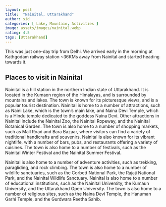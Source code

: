 ```yaml
---
layout: post
title:  "Nainital, Uttarakhand"
author: sid
categories: [ Lake, Mountain, Activities ]
image: assets/images/nainital.webp
rating: 4.5
tags: [Uttarakhand]
---
```

This was just one-day trip from Delhi. We arrived early in the morning at Kathgodam railway station ~36KMs away from Nainital and started heading towards it.

<h2>Places to visit in Nainital</h2>

Nainital is a hill station in the northern Indian state of Uttarakhand. It is located in the Kumaon region of the Himalayas, and is surrounded by mountains and lakes. The town is known for its picturesque views, and is a popular tourist destination. Nainital is home to a number of attractions, such as Naini Lake, which is the town’s main lake, and Naina Devi Temple, which is a Hindu temple dedicated to the goddess Naina Devi. Other attractions in Nainital include the Nainital Zoo, the Nainital Ropeway, and the Nainital Botanical Garden. The town is also home to a number of shopping markets, such as Mall Road and Bara Bazaar, where visitors can find a variety of traditional handicrafts and souvenirs. Nainital is also known for its vibrant nightlife, with a number of bars, pubs, and restaurants offering a variety of cuisines. The town is also home to a number of festivals, such as the Nainital Winter Festival and the Nainital Summer Festival.

Nainital is also home to a number of adventure activities, such as trekking, paragliding, and rock climbing. The town is also home to a number of wildlife sanctuaries, such as the Corbett National Park, the Rajaji National Park, and the Nainital Wildlife Sanctuary. Nainital is also home to a number of educational institutions, such as the Nainital University, the Kumaun University, and the Uttarakhand Open University. The town is also home to a number of religious sites, such as the Naina Devi Temple, the Hanuman Garhi Temple, and the Gurdwara Reetha Sahib.


<div class="pa-carousel-widget" style="width:100%; height:480px; display:none;"
  data-link="https://traveltriangle.com/blog/best-things-to-do-in-nainital/"
  data-title="Nainital, Uttarakhand"
  data-description="Moments captured during Nainital visit"
  data-delay="3">
  <object data="https://lh3.googleusercontent.com/5WInppb655Xs6zeqKskgeWg-BWZgC6SJDOiEiR8EH7I7whTTk4u6gcXVZxXPq53Lx4XpEU-bz-UcK1E_Wn8C9iHAJqu0hhSa0jhw43m-yZYxuxSgBuNyFwhwmnP0QMScaq-cycQpP8k=w960-rw-h720"></object>
  <object data="https://lh3.googleusercontent.com/yyiL4MHaFyQ0PhaFNMxLITrwTqMzKkEtR0sQSccXnjMgjPBUoPn3uURvbiBjyvIEA-8i721d0C5FoiVnXMXDEumH7T5nKH9-u3UkxCsuelzd2QAAi6q-6mJC-sKENwHDyhl50Maa5G0=w960-rw-h720"></object>
  <object data="https://lh3.googleusercontent.com/vV_HPHJJY71Z274PfWYXLDnRLpgIKzHexiJuwmF88fysbqf2OmLC_kw1ctRDVyjXWpFiKaKcllNab8noCMd2-VcV_Q9we7QyxZCELTS0ydSbcrjdBcwyTNhXrm6i20ipyjxaYUg2W98=w960-rw-h720"></object>
  <object data="https://lh3.googleusercontent.com/smahVRbgg9ygFrlglVF3WP7HT1_6jdtMpg-ClVEdbb62q3X4EnQPqk94PWvvyUWtNqUlvYTdj0d08qG69Op2KKr0tw9hQM8j1s27hH8nUB1TedJ8fnviAdPf_jG_GnpMQqd3WsRZd94=w960-rw-h720"></object>
  <object data="https://lh3.googleusercontent.com/YiJ7h_1k_G2Gl20lOO6KpSfxGDUqedIDijA4OXuqEbQeGvWvSWHz4siKZHU8gccrKCHZ5x-zY-I96lgJpSO8_lgykUgjNvhbJpCtqq9jPARcNilPLpESjgEBFSNtUaa7TIqkd_QIq6k=w960-rw-h720"></object>
  <object data="https://lh3.googleusercontent.com/z58foi7bN_Lr1BGhzhc9fVTaDIoskNsNOg__kO5ORl9K0ig0PtgbYNI5Ra6jcrrTMwlgjppuJ_aGCygrW5hV-fth015bukOw_vim4yAeUfWynczkTnmRuybhq0vnn56yDALHI84Gih4=w960-rw-h720"></object>
  <object data="https://lh3.googleusercontent.com/uRce2yqH8_VLdxZbJKak5lTmlhagjQYRTyD2BcMOr3lCwFAK8TRmfnh0PzqLpr6d03Ri8D8m17mX-3W7rkJTuuzuJ1_N5u87Xmvsz6eh1ihuz_xT4Q_Gw2yF3r2pLEbMzdnsSNlymKA=w960-rw-h720"></object>
  <object data="https://lh3.googleusercontent.com/p1zeLCyg-_dHeMxzDnSqLN3m_8L7u0SGruVCFq87C8mmCaPs3H9oC-yoQoMboesqncB6S3nurvI6aN8LyH2RhPmR8mFDOVBazJ4TteNxjI3sSbZKNarYDsQJXWbRHM-2NcAvaw9wOzA=w960-rw-h720"></object>
  <object data="https://lh3.googleusercontent.com/GZwZ7e_YL32TNPieDVu8HFm1cqATsDEAlN17NBK-tVN7x7tK4S9vq__eumLdbgwd00mFvJpqY-8DaSRUj54k7_-YKAqFmNZ7_83MR1czQ-W0QS0fOsyjNAAhECu_YELxyQ9eQ7idpJU=w960-rw-h720"></object>
  <object data="https://lh3.googleusercontent.com/tSleKMChim1HS5KEdTG9hsB2yUxYIwkDl9ekHicdj8FcD40IHdq0iVFAn4oqhDh7O1Mc20XdPCqRK16YRnK9C1DQ8L-rO2XoYePc9ZOUjLxHOlRK3pkBwUFij69bcXP43x0zMQvWSQE=w960-rw-h720"></object>
  <object data="https://lh3.googleusercontent.com/bpggu48VfCu5CPGRBkgR55R82J4F5kDoQVdsmMhuKnhdPJpqYuXO8Az9xgCheW0JF_jynhMLZLCGX6AyWx3Y5G9c8_XivIgjOEyPma01s0imuj81LiWHXehr69XjgHkWB4eZICPv7Mk=w960-rw-h720"></object>
  <object data="https://lh3.googleusercontent.com/gQm5M0JGUiCi0-UvVW4JBcCKSPs7blvKltCftouEGGH7nkJsZYnLWyY9ymNro2LoNoiBc9T1WJ8h8oyOy7yY4F6piyqJKtoSiOxsIFaAZdb8vXtgXGfDPm89mKGJcJts9kw5IXLpfIA=w960-rw-h720"></object>
  <object data="https://lh3.googleusercontent.com/nz6_477n7n3RCpDohfA69q7WMlTiztUsk_Z4GgkNdx92tKacBDlr1wYB2rYoxBQUZuZV2smewb4scraBzkoplXEN_4w9O47rh5ax1m1B5kkNpwc8iMtOkstiDEmqZJsBVqDQusR_TF4=w960-rw-h720"></object>
  <object data="https://lh3.googleusercontent.com/e3Q_0czbFwgHb3g9BoKLnKbXN3QI530puW8fR8OFeHx4CSTkhrZa1ixH-mpP70IxbFf0JFYmzsPRbDzycg-gRkvZstmsJkr4IgHGFtzZft3zmOP768KGawGY_BKxAFbyQ1qIDbZ_Mb0=w960-rw-h720"></object>
</div>
